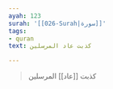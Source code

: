 ```yaml
---
ayah: 123
surah: '[[026-Surah|سورة]]'
tags:
- quran
text: كذبت عاد المرسلين

---
```

> كذبت [[عاد]] المرسلين
